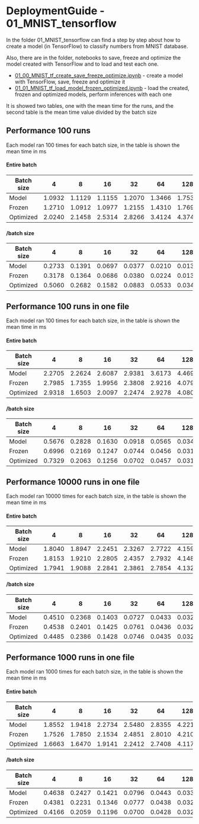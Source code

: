 # DeploymentGuide - 01_MNIST_tensorflow

In the folder 01_MNIST_tensorflow can find a step by step about how to create a model (in TensorFlow) to classify numbers from MNIST database.

Also, there are in the folder, notebooks to save, freeze and optimize the model created with TensorFlow and to load and test each one.

* [01_00_MNIST_tf_create_save_freeze_optimize.ipynb](https://github.com/joseruiz1989/DeploymentGuide/blob/master/01_MNIST_tensorflow/01_00_MNIST_tf_create_save_freeze_optimize.ipynb) - create a model with TensorFlow, save, freeze and optimize it
* [01_01_MNIST_tf_load_model_frozen_optimized.ipynb](https://github.com/joseruiz1989/DeploymentGuide/blob/master/01_MNIST_tensorflow/01_01_MNIST_tf_load_model_frozen_optimized.ipynb) - load the created, frozen and optimized models, perform inferences with each one


It is showed two tables, one with the mean time for the runs, and the second table is the mean time value divided by the batch size


## Performance 100 runs

Each model ran 100 times for each batch size, in the table is shown the mean time in ms


#### Entire batch 

Batch size | 4 | 8 | 16 | 32 | 64 | 128 | 256
--- | --- | --- | --- | --- | --- | --- | --- 
Model | 1.0932 | 1.1129 | 1.1155 | 1.2070 | 1.3466 | 1.7530 | 2.5127
Frozen | 1.2710 | 1.0912 | 1.0977 | 1.2155 | 1.4310 | 1.7698 | 2.4858
Optimized | 2.0240 | 2.1458 | 2.5314 | 2.8266 | 3.4124 | 4.3743 | 7.0463

#### /batch size

Batch size | 4 | 8 | 16 | 32 | 64 | 128 | 256
--- | --- | --- | --- | --- | --- | --- | --- 
Model | 0.2733 | 0.1391 | 0.0697 | 0.0377 | 0.0210 | 0.0137 | 0.0098
Frozen | 0.3178 | 0.1364 | 0.0686 | 0.0380 | 0.0224 | 0.0138 | 0.0097
Optimized | 0.5060 | 0.2682 | 0.1582 | 0.0883 | 0.0533 | 0.0342 | 0.0275


## Performance 100 runs in one file

Each model ran 100 times for each batch size, in the table is shown the mean time in ms


#### Entire batch 

Batch size | 4 | 8 | 16 | 32 | 64 | 128 | 256
--- | --- | --- | --- | --- | --- | --- | --- 
Model | 2.2705 | 2.2624 | 2.6087 | 2.9381 | 3.6173 | 4.4693 | 7.6755
Frozen | 2.7985 | 1.7355 | 1.9956 | 2.3808 | 2.9216 | 4.0797 | 7.1339
Optimized | 2.9318 | 1.6503 | 2.0097 | 2.2474 | 2.9278 | 4.0801 | 7.1074

#### /batch size

Batch size | 4 | 8 | 16 | 32 | 64 | 128 | 256
--- | --- | --- | --- | --- | --- | --- | --- 
Model | 0.5676 | 0.2828 | 0.1630 | 0.0918 | 0.0565 | 0.0349 | 0.0300
Frozen | 0.6996 | 0.2169 | 0.1247 | 0.0744 | 0.0456 | 0.0319 | 0.0279
Optimized | 0.7329 | 0.2063 | 0.1256 | 0.0702 | 0.0457 | 0.0319 | 0.0278




## Performance 10000 runs in one file

Each model ran 10000 times for each batch size, in the table is shown the mean time in ms


#### Entire batch 

Batch size | 4 | 8 | 16 | 32 | 64 | 128 | 256
--- | --- | --- | --- | --- | --- | --- | --- 
Model | 1.8040 | 1.8947 | 2.2451 | 2.3267 | 2.7722 | 4.1596 | 6.9335
Frozen | 1.8153 | 1.9210 | 2.2805 | 2.4357 | 2.7932 | 4.1487 | 6.9425
Optimized | 1.7941 | 1.9088 | 2.2841 | 2.3861 | 2.7854 | 4.1323 | 6.9143

#### /batch size

Batch size | 4 | 8 | 16 | 32 | 64 | 128 | 256
--- | --- | --- | --- | --- | --- | --- | --- 
Model | 0.4510 | 0.2368 | 0.1403 | 0.0727 | 0.0433 | 0.0325 | 0.0271
Frozen | 0.4538 | 0.2401 | 0.1425 | 0.0761 | 0.0436 | 0.0324 | 0.0271
Optimized | 0.4485 | 0.2386 | 0.1428 | 0.0746 | 0.0435 | 0.0323 | 0.0270




## Performance 1000 runs in one file

Each model ran 1000 times for each batch size, in the table is shown the mean time in ms


#### Entire batch 

Batch size | 4 | 8 | 16 | 32 | 64 | 128 | 256
--- | --- | --- | --- | --- | --- | --- | --- 
Model | 1.8552 | 1.9418 | 2.2734 | 2.5480 | 2.8355 | 4.2212 | 7.1293
Frozen | 1.7526 | 1.7850 | 2.1534 | 2.4851 | 2.8010 | 4.2102 | 7.1131
Optimized | 1.6663 | 1.6470 | 1.9141 | 2.2412 | 2.7408 | 4.1173 | 7.1203

#### /batch size

Batch size | 4 | 8 | 16 | 32 | 64 | 128 | 256
--- | --- | --- | --- | --- | --- | --- | --- 
Model | 0.4638 | 0.2427 | 0.1421 | 0.0796 | 0.0443 | 0.0330 | 0.0278
Frozen | 0.4381 | 0.2231 | 0.1346 | 0.0777 | 0.0438 | 0.0329 | 0.0278
Optimized | 0.4166 | 0.2059 | 0.1196 | 0.0700 | 0.0428 | 0.0322 | 0.0278
